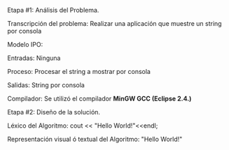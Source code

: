Etapa #1: Análisis del Problema.

Transcripción del problema: Realizar una aplicación que muestre un string por consola

Modelo IPO:

Entradas: Ninguna

Proceso: Procesar el string a mostrar por consola

Salidas: String por consola

Compilador: Se utilizó el compilador __MinGW GCC (Eclipse 2.4.)__

Etapa #2: Diseño de la solución.

Léxico del Algoritmo: cout << "Hello World!"<<endl;

Representación visual ó textual del Algoritmo: "Hello World!"

